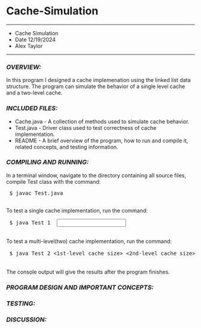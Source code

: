 # Cache-Simulation
****************
* Cache Simulation
* Date 12/19/2024
* Alex Taylor
**************** 

### ***OVERVIEW:***
In this program I designed a cache implemenation using the linked list
data structure. The program can simulate the behavior of a single level 
cache and a two-level cache. 


### ***INCLUDED FILES:***

 * Cache.java - A collection of methods used to simulate cache behavior.
 * Test.java - Driver class used to test correctness of cache implementation.
 * README - A brief overview of the program, how to run and compile it, related concepts, and testing information.


### ***COMPILING AND RUNNING:***

 In a terminal window, navigate to the directory containing all source files, compile Test
 class with the command:
 <pre>
 $ javac Test.java
 </pre>

 To test a single cache implementation, run the command:
 <pre>
 $ java Test 1 <cache size> <input textfile name>
 </pre>

 To test a multi-level(two) cache implementation, run the command:
 <pre>
 $ java Test 2 <1st-level cache size> <2nd-level cache size> <input textfile name>
 </pre>

 The console output will give the results after the program finishes.


### ***PROGRAM DESIGN AND IMPORTANT CONCEPTS:***



### ***TESTING:***

 


### ***DISCUSSION:***
 

